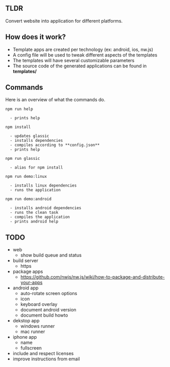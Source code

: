 ## TLDR

Convert website into application for different platforms.

## How does it work?

- Template apps are created per technology (ex: android, ios, nw.js)
- A config file will be used to tweak different aspects of the templates
- The templates will have several customizable parameters
- The source code of the generated applications can be found in **templates/**

## Commands

Here is an overview of what the commands do.

    npm run help

      - prints help

    npm install

      - updates glassic
      - installs dependencies
      - compiles according to **config.json**
      - prints help

    npm run glassic

      - alias for npm install

    npm run demo:linux

      - installs linux dependencies
      - runs the application

    npm run demo:android

      - installs android dependencies
      - runs the clean task
      - compiles the application
      - prints android help

## TODO

- web
  - show build queue and status
- build server
  - https
- package apps
  - https://github.com/nwjs/nw.js/wiki/how-to-package-and-distribute-your-apps
- android app
  - auto-rotate screen options
  - icon
  - keyboard overlay
  - document android version
  - document build howto
- dekstop app
  - windows runner
  - mac runner
- iphone app
  - name
  - fullscreen
- include and respect licenses
- improve instructions from email
